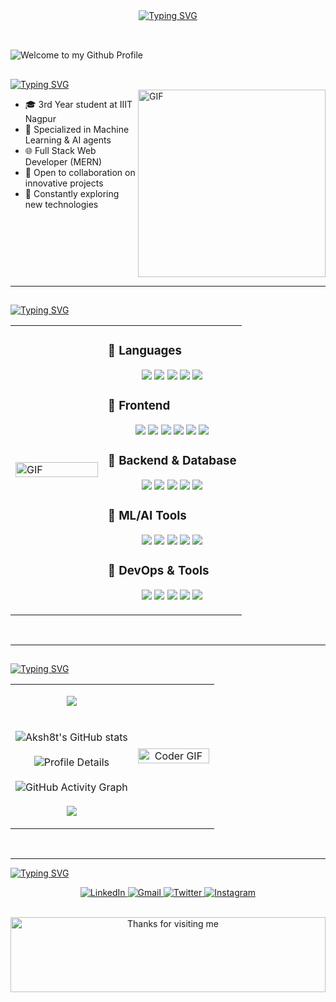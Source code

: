 <div align="center">
  <a href="https://git.io/typing-svg">
    <img src="https://readme-typing-svg.demolab.com?font=Nosifer&size=35&pause=1000&color=F7F7F7&center=true&vCenter=true&width=435&lines=Akshat+Tiwari" alt="Typing SVG" />
  </a>
</div>

<br/>

## <div align="center">
  <img src="https://github.com/BrunnerLivio/brunnerlivio/blob/master/images/welcome.png?raw=true" style="max-width: 100%;" alt="Welcome to my Github Profile" />
</div>

<br/>

## <div align="center">
  <a href="https://git.io/typing-svg">
    <img src="https://readme-typing-svg.demolab.com?font=Cormorant+Garamond&size=30&duration=1&pause=1000&color=F7F7F7&center=true&vCenter=true&width=435&lines=%F0%9F%91%A8%E2%80%8D%F0%9F%92%BB+Who+Am+I" alt="Typing SVG" />
  </a>
</div>

<br/>

<img align="right" src="https://media.giphy.com/media/836HiJc7pgzy8iNXCn/giphy.gif" width="300" alt="GIF" />

- 🎓 3rd Year student at IIIT Nagpur  
- 🧠 Specialized in Machine Learning & AI agents  
- 🌐 Full Stack Web Developer (MERN)  
- 💼 Open to collaboration on innovative projects  
- 🚀 Constantly exploring new technologies  

<br clear="right" />

---

## <div align="center">
  <a href="https://git.io/typing-svg">
    <img src="https://readme-typing-svg.demolab.com?font=Cormorant+Garamond&size=30&duration=1&pause=1000&color=F7F7F7&center=true&vCenter=true&width=435&lines=%F0%9F%9B%A0%EF%B8%8F+Tech+Arsenal" alt="Typing SVG" />
  </a>
</div>

<br/>

<table>
  <tr>
    <td width="40%">
      <img src="https://github.com/Xx-Ashutosh-xX/Xx-Ashutosh-xX/blob/master/assets/1936.gif" alt="GIF" width="100%" />
    </td>
    <td>

### 🧠 Languages
<p align="center">
  <img src="https://img.shields.io/badge/JavaScript-F7DF1E?style=for-the-badge&logo=javascript&logoColor=black" />
  <img src="https://img.shields.io/badge/TypeScript-007ACC?style=for-the-badge&logo=typescript&logoColor=white" />
  <img src="https://img.shields.io/badge/Python-3776AB?style=for-the-badge&logo=python&logoColor=white" />
  <img src="https://img.shields.io/badge/Java-ED8B00?style=for-the-badge&logo=java&logoColor=white" />
  <img src="https://img.shields.io/badge/C%2B%2B-00599C?style=for-the-badge&logo=c%2B%2B&logoColor=white" />
</p>

### 🎨 Frontend
<p align="center">
  <img src="https://img.shields.io/badge/React-20232A?style=for-the-badge&logo=react&logoColor=61DAFB" />
  <img src="https://img.shields.io/badge/Redux-593D88?style=for-the-badge&logo=redux&logoColor=white" />
  <img src="https://img.shields.io/badge/HTML5-E34F26?style=for-the-badge&logo=html5&logoColor=white" />
  <img src="https://img.shields.io/badge/CSS3-1572B6?style=for-the-badge&logo=css3&logoColor=white" />
  <img src="https://img.shields.io/badge/Tailwind_CSS-38B2AC?style=for-the-badge&logo=tailwind-css&logoColor=white" />
  <img src="https://img.shields.io/badge/Material--UI-0081CB?style=for-the-badge&logo=material-ui&logoColor=white" />
</p>

### 🧰 Backend & Database
<p align="center">
  <img src="https://img.shields.io/badge/Node.js-339933?style=for-the-badge&logo=nodedotjs&logoColor=white" />
  <img src="https://img.shields.io/badge/Express.js-000000?style=for-the-badge&logo=express&logoColor=white" />
  <img src="https://img.shields.io/badge/MongoDB-4EA94B?style=for-the-badge&logo=mongodb&logoColor=white" />
  <img src="https://img.shields.io/badge/PostgreSQL-316192?style=for-the-badge&logo=postgresql&logoColor=white" />
  <img src="https://img.shields.io/badge/Firebase-ffca28?style=for-the-badge&logo=firebase&logoColor=black" />
</p>

### 🤖 ML/AI Tools
<p align="center">
  <img src="https://img.shields.io/badge/TensorFlow-FF6F00?style=for-the-badge&logo=tensorflow&logoColor=white" />
  <img src="https://img.shields.io/badge/PyTorch-EE4C2C?style=for-the-badge&logo=pytorch&logoColor=white" />
  <img src="https://img.shields.io/badge/scikit_learn-F7931E?style=for-the-badge&logo=scikit-learn&logoColor=white" />
  <img src="https://img.shields.io/badge/Pandas-2C2D72?style=for-the-badge&logo=pandas&logoColor=white" />
  <img src="https://img.shields.io/badge/Numpy-777BB4?style=for-the-badge&logo=numpy&logoColor=white" />
</p>

### 🚀 DevOps & Tools
<p align="center">
  <img src="https://img.shields.io/badge/Docker-2CA5E0?style=for-the-badge&logo=docker&logoColor=white" />
  <img src="https://img.shields.io/badge/Git-F05032?style=for-the-badge&logo=git&logoColor=white" />
  <img src="https://img.shields.io/badge/AWS-232F3E?style=for-the-badge&logo=amazon-aws&logoColor=white" />
  <img src="https://img.shields.io/badge/Vercel-000000?style=for-the-badge&logo=vercel&logoColor=white" />
  <img src="https://img.shields.io/badge/Postman-FF6C37?style=for-the-badge&logo=Postman&logoColor=white" />
</p>

</td>
  </tr>
</table>

<br/>

---

## <div align="center">
  <a href="https://git.io/typing-svg">
    <img src="https://readme-typing-svg.demolab.com?font=Cormorant+Garamond&size=30&duration=1&pause=1000&color=F7F7F7&center=true&vCenter=true&width=435&lines=%F0%9F%93%8A+GitHub+Stats" alt="Typing SVG" />
  </a>
</div>

<br/>

<table>
  <tr>
    <td width="60%" align="center">
     
![](https://nirzak-streak-stats.vercel.app/?user=aksh8t&theme=highcontrast&hide_border=false)<br/>
<br></br>
<img src="https://github-readme-stats.vercel.app/api?username=Aksh8t&hide_border=true&border_radius=15&show_icons=true&theme=highcontrast" alt="Aksh8t's GitHub stats" />
<br/><br/>
<img src="https://github-profile-summary-cards.vercel.app/api/cards/profile-details?username=Aksh8t&theme=highcontrast&hide_border=true" alt="Profile Details" />
<br/><br/>
<img src="https://github-readme-activity-graph.vercel.app/graph?username=Aksh8t&custom_title=Aksh8t's%20GitHub%20Activity%20Graph&hide_border=true&border_radius=15&bg_color=000000&color=90EE90&line=1E90FF&point=1E90FF&area_color=000000&title_color=90EE90&area=true" alt="GitHub Activity Graph" />
<br></br>
<img src ="https://github-readme-stats.vercel.app/api/top-langs/?username=Aksh8t&theme=dark&hide_border=false&include_all_commits=false&count_private=false&layout=compact" />

   </td>
    <td width="40%" align="center">
      <img src="https://github.com/raghavk16/raghavk16/blob/master/coderman.gif" alt="Coder GIF" width="100%" />
    </td>
  </tr>
</table>

<br/>

---

[![Typing SVG](https://readme-typing-svg.demolab.com?font=Honk&size=60&pause=1000&center=true&width=435&lines=Connect+with+Me)](https://git.io/typing-svg)

<p align="center">
  <a href="https://linkedin.com/in/aksh8t" target="_blank">
    <img src="https://skillicons.dev/icons?i=linkedin" alt="LinkedIn" />
  </a>
  <a href="mailto:akshat35tiwari@gmail.com" target="_blank">
    <img src="https://skillicons.dev/icons?i=gmail" alt="Gmail" />
  </a>
  <a href="https://twitter.com/aksh8t" target="_blank">
    <img src="https://skillicons.dev/icons?i=twitter" alt="Twitter" />
  </a>
  <a href="https://instagram.com/aksh8t" target="_blank">
    <img src="https://skillicons.dev/icons?i=instagram" alt="Instagram" />
  </a>
</p>

<br/>

<div align="center">
  <img height="120" alt="Thanks for visiting me" width="100%" src="https://raw.githubusercontent.com/BrunnerLivio/brunnerlivio/master/images/marquee.svg" />
  <br/><br/>
</div>
